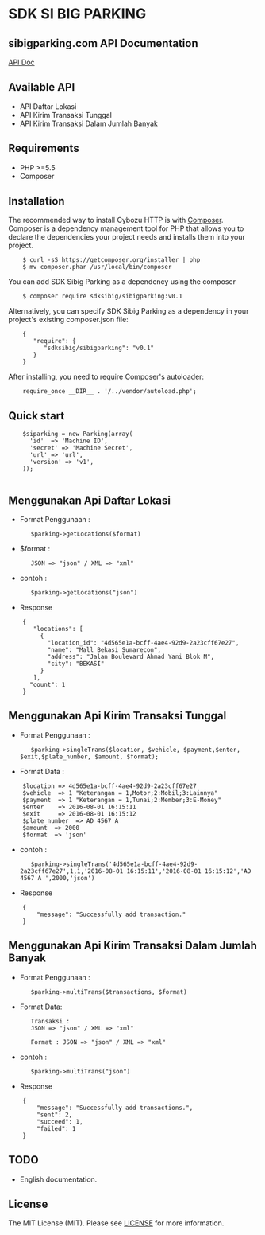 SDK SI BIG PARKING
=======================

sibigparking.com API Documentation
------------

[API Doc](https://doc.sibigparking.com/)

Available API
------------

- API Daftar Lokasi
- API Kirim Transaksi Tunggal
- API Kirim Transaksi Dalam Jumlah Banyak

Requirements
------------

- PHP >=5.5
- Composer

Installation
------------

The recommended way to install Cybozu HTTP is with [Composer](https://getcomposer.org/).
Composer is a dependency management tool for PHP that allows you to declare the dependencies your project needs and installs them into your project.

```{.bash}
    $ curl -sS https://getcomposer.org/installer | php
    $ mv composer.phar /usr/local/bin/composer
```

You can add SDK Sibig Parking as a dependency using the composer

```{.bash}
    $ composer require sdksibig/sibigparking:v0.1
```

Alternatively, you can specify SDK Sibig Parking as a dependency in your project's existing composer.json file:

```{.json}
    {
       "require": {
          "sdksibig/sibigparking": "v0.1"
       }
    }
```

After installing, you need to require Composer's autoloader:

```{.php}
    require_once __DIR__ . '/../vendor/autoload.php'; 
```

Quick start
------------

```{.php}
    $siparking = new Parking(array(
      'id'  => 'Machine ID',
      'secret' => 'Machine Secret',
      'url' => 'url',
      'version' => 'v1',
    ));
    
```

Menggunakan Api Daftar Lokasi
------------
- Format Penggunaan :
    ```
       $parking->getLocations($format)
    ```
- $format :
    ```
       JSON => "json" / XML => "xml"
    ```
- contoh : 
    ```
       $parking->getLocations("json")
    ```
- Response
```{.json}
    {
       "locations": [
         {
           "location_id": "4d565e1a-bcff-4ae4-92d9-2a23cff67e27",
           "name": "Mall Bekasi Sumarecon",
           "address": "Jalan Boulevard Ahmad Yani Blok M",
           "city": "BEKASI" 
         }
       ],
      "count": 1
    }
```

Menggunakan Api Kirim Transaksi Tunggal
------------
- Format Penggunaan :
    ```
       $parking->singleTrans($location, $vehicle, $payment,$enter, $exit,$plate_number, $amount, $format);
    ```
- Format Data :
```{.bash}
    $location => 4d565e1a-bcff-4ae4-92d9-2a23cff67e27
    $vehicle  => 1 "Keterangan = 1,Motor;2:Mobil;3:Lainnya"
    $payment  => 1 "Keterangan = 1,Tunai;2:Member;3:E-Money"
    $enter    => 2016-08-01 16:15:11
    $exit     => 2016-08-01 16:15:12
    $plate_number  => AD 4567 A 
    $amount  => 2000
    $format  => 'json'
```

- contoh : 
    ```
       $parking->singleTrans('4d565e1a-bcff-4ae4-92d9-2a23cff67e27',1,1,'2016-08-01 16:15:11','2016-08-01 16:15:12','AD 4567 A ',2000,'json')
    ```
- Response
```{.json}
    {
        "message": "Successfully add transaction."
    }
```

Menggunakan Api Kirim Transaksi Dalam Jumlah Banyak
------------
- Format Penggunaan :
    ```
       $parking->multiTrans($transactions, $format)
    ```
- Format Data:
    ```{.bash}
       Transaksi : 
       JSON => "json" / XML => "xml"
    ```
    ```{.bash}
       Format : JSON => "json" / XML => "xml"
    ```
- contoh : 
    ```
       $parking->multiTrans("json")
    ```
- Response
```{.json}
    {
        "message": "Successfully add transactions.",
        "sent": 2,
        "succeed": 1,
        "failed": 1
    }
```

TODO
------------

- English documentation.

License
------------

The MIT License (MIT). Please see [LICENSE](LICENSE) for more information.